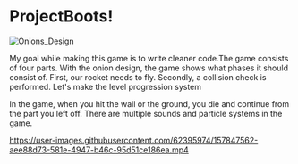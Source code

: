 # ProjectBoots!

![Onions_Design](https://user-images.githubusercontent.com/62395974/157744880-2b987307-9f24-48a2-9d51-6afb17888fb3.png)

My goal while making this game is to write cleaner code.The game consists of four parts. 
With the onion design, the game shows what phases it should consist of. 
First, our rocket needs to fly. 
Secondly, a collision check is performed. 
Let's make the level progression system

In the game, when you hit the wall or the ground, you die and continue from the part you left off.
There are multiple sounds and particle systems in the game.


https://user-images.githubusercontent.com/62395974/157847562-aee88d73-581e-4947-b46c-95d51ce186ea.mp4


